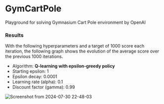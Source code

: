 # GymCartPole
Playground for solving Gymnasium Cart Pole environment by OpenAI  

### Results

With the following hyperparameters and a target of 1000 score each iteration, the following graph shows the evolution of the average score over the previous 1000 iterations.

- Algorithm: **Q-learning with epsilon-greedy policy**
- Starting epsilon: 1
- Epsilon decay: 0.0001
- Learning rate (alpha): 0.1
- Discount factor (gamma): 0.99

![Screenshot from 2024-07-30 22-48-03](https://github.com/user-attachments/assets/225fe1f4-b21d-430f-8300-b087b5b8677d)
